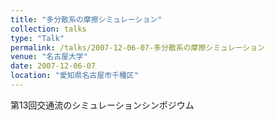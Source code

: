 ```yaml
---
title: "多分散系の摩擦シミュレーション"
collection: talks
type: "Talk"
permalink: /talks/2007-12-06-07-多分散系の摩擦シミュレーション
venue: "名古屋大学"
date: 2007-12-06-07
location: "愛知県名古屋市千種区"
---
```


第13回交通流のシミュレーションシンポジウム
